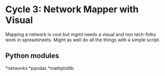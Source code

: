 # Cycle 3: Network Mapper with Visual
Mapping a network is cool but mgmt needs a visual and non tech-folks work in spreadsheets.
Might as well do all the things with a simple script.
## Python modules
*networkx
*pandas
*mathplotlib
